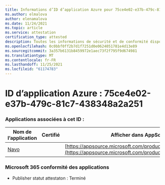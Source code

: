 ```yaml
---
title: Informations d’ID d’application Azure pour 75ce4e02-e37b-479c-81c7-438348a2a251
ms.author: elmalova
author: elenamalova
ms.date: 11/24/2021
ms.topic: article
ms.service: attestation
certification_type: attested
description: Toutes les informations de sécurité et de conformité disponibles pour 75ce4e02-e37b-479c-81c7-438348a2a251.
ms.openlocfilehash: 0c0bbf0ff2b7d1f7251d0e0624051781e4d13e89
ms.sourcegitcommit: 3a357b6131b8459972e1aec73f2f795f9d674981
ms.translationtype: MT
ms.contentlocale: fr-FR
ms.lasthandoff: 11/25/2021
ms.locfileid: "61174783"
---
```

# <a name="azure-app-id-75ce4e02-e37b-479c-81c7-438348a2a251"></a>ID d’application Azure : 75ce4e02-e37b-479c-81c7-438348a2a251


### <a name="apps-associated-with-this-id"></a>Applications associées à cet ID :
| **Nom de l’application** | **Certifié** | **Afficher dans AppSource** |
|--------------|---------------|-----------------------|
| [Navo](https://docs.microsoft.com/microsoft-365-app-certification/forward/WA200001047) |  | [https://appsource.microsoft.com/product/office/WA200001047](https://appsource.microsoft.com/product/office/WA200001047) |

### <a name="microsoft-365-app-compliance-status"></a>Microsoft 365 conformité des applications
- Publisher statut attestaton : Terminé
